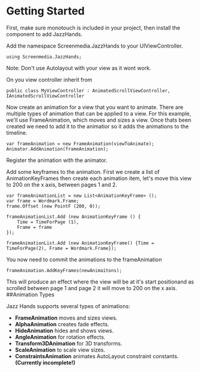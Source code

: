 # Getting Started
First, make sure monotouch is included in your project, then install the component to add JazzHands.

Add the namespace Screenmedia.JazzHands to your UIViewController.

```
using Screenmedia.JazzHands;
```

Note: Don't use Autolayout with your view as it wont work.

On you view controller inherit from

```
public class MyViewController : AnimatedScrollViewController, IAnimatedScrollViewController
```

Now create an animation for a view that you want to animate. There are multiple
types of animation that can be applied to a view. For this example, we'll use
FrameAnimation, which moves and sizes a view. Once thats been created we need to add it to the animatior so it adds the animations to the timeline.

```
var frameAnimation = new FrameAnimation(viewToAnimate);
Animator.AddAnimation(frameAnimation);
```

Register the animation with the animator.

Add some keyframes to the animation. First we create a list of AnimationKeyFrames then create each animation item, let's move this view to 200 on the x axis, between pages 1 and 2.

```
var frameAnimationList = new List<AnimationKeyFrame> ();
var frame = Wordmark.Frame;
frame.Offset (new PointF (200, 0));

frameAnimationList.Add (new AnimationKeyFrame () {
	Time = TimeForPage (1),
	Frame = frame
});

frameAnimationList.Add (new AnimationKeyFrame() {Time = TimeForPage(2), Frame = Wordmark.Frame});
```

You now need to commit the animations to the frameAnimation

```
frameAnimation.AddKeyFrames(newAnimaitons);
```

This will produce an effect where the view will be at it's start positionand as scrolled between page 1 and page 2 it will move to 200 on the x axis.
##Animation Types

Jazz Hands supports several types of animations:

+ **FrameAnimation** moves and sizes views.
+ **AlphaAnimation** creates fade effects.
+ **HideAnimation** hides and shows views.
+ **AngleAnimation** for rotation effects.
+ **Transform3DAnimation** for 3D transforms.
+ **ScaleAnimation** to scale view sizes.
+ **ConstraintsAnimation** animates AutoLayout constraint constants. **(Currently incomplete!)**
